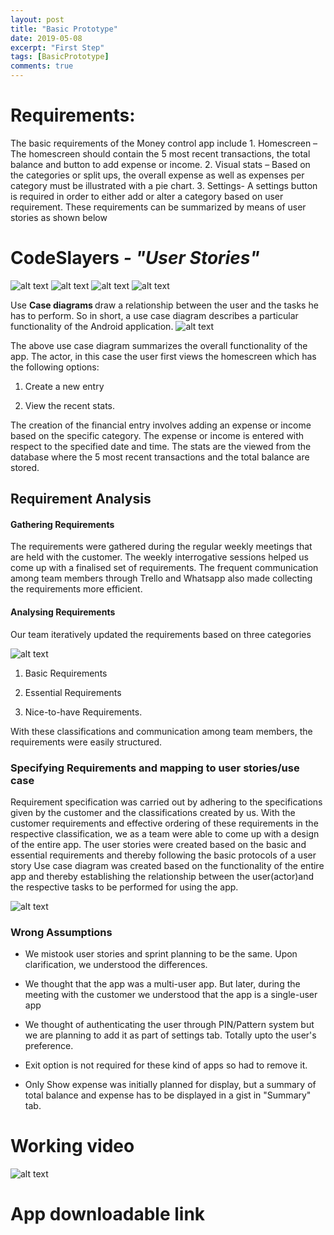 ```yaml
---
layout: post
title: "Basic Prototype"
date: 2019-05-08
excerpt: "First Step"
tags: [BasicPrototype]
comments: true
---
```


<h1><b>Requirements:</b></h1>
The basic requirements of the Money control app include
1. Homescreen – The homescreen should contain the 5 most recent transactions, the total balance and  button to add expense or income.
2. Visual stats – Based on the categories or split ups, the overall expense as well as expenses per category must be illustrated with a pie chart.
3. Settings- A settings button is required in order to either add or alter a category based on user requirement.
These requirements can be summarized by means of user stories as shown below

<h1><b>CodeSlayers</b><i> - "User Stories"</i></h1>

![alt text](https://www.flickr.com/photos/169631992@N02/47766134841/in/dateposted-public/)
![alt text](https://www.flickr.com/photos/169631992@N02/47713724822/in/dateposted-public/)
![alt text](https://www.flickr.com/photos/169631992@N02/47766134711/in/dateposted-public/)
![alt text](https://www.flickr.com/photos/169631992@N02/47766134681/in/dateposted-public/)


Use <b>Case diagrams </b> draw a relationship between the user and the tasks he has to perform. So in short, a use case diagram describes a particular functionality of the Android application.
![alt text](https://www.flickr.com/photos/169631992@N02/47766134881/in/dateposted-public/)

The above use case diagram summarizes the overall  functionality of the app. The actor, in this case the user first views the homescreen which has the following options:
1. Create a new entry

2. View the recent stats.

The creation of the financial entry involves adding an expense or income based on the specific category. The expense or income is entered with respect to the specified date and time.
The stats are the viewed from the database where the 5 most recent transactions and the total balance are stored.

<h2><b>Requirement Analysis</b></h2>

<h4><b>Gathering Requirements</b></h4>
The requirements were gathered  during the regular weekly meetings that are held with the customer. The weekly interrogative sessions helped us come up with a finalised set of requirements. The frequent communication among team members through Trello and Whatsapp also made collecting the requirements more efficient.

<h4><b>Analysing Requirements </b></h4>
Our team iteratively updated the requirements based on three categories

![alt text](https://www.flickr.com/photos/169631992@N02/47713724932/in/dateposted-public/)






1. Basic Requirements

2. Essential Requirements

3. Nice-to-have Requirements.

With these classifications and communication among team members, the requirements were easily structured.

<h3><b>Specifying Requirements and mapping to user stories/use case </b></h3>
Requirement specification was carried out by adhering to the specifications given by the customer and the classifications created by us. With the customer requirements and effective ordering of these requirements in the respective classification, we as a team were able to come up with a design of the entire app. The user stories were created based on the basic and essential requirements and thereby following the basic protocols of a user story
Use case diagram was created based on the functionality of the entire app and thereby establishing the relationship between the user(actor)and the respective tasks to be performed for using the app.

![alt text](https://www.flickr.com/photos/169631992@N02/47713724932/in/dateposted-public/)

<h3><b>Wrong Assumptions</b></h3>

* We mistook user stories and sprint planning to be the same. Upon clarification, we understood the differences.

* We thought that the app was a multi-user app. But later, during the meeting with the customer we understood that the app is a single-user app

* We thought of authenticating the user through PIN/Pattern system but we are planning to add it as part of settings tab.
Totally upto the user's preference.

* Exit option is not required for these kind of apps so had to remove it.

* Only Show expense was initially planned for display, but a summary of total balance and expense has to be displayed in a gist in "Summary" tab.

<h1> Working video </h1>

![alt text](https://www.flickr.com/photos/169631992@N02/32822689097/in/dateposted-public/)

<h1>App downloadable link </h1>










